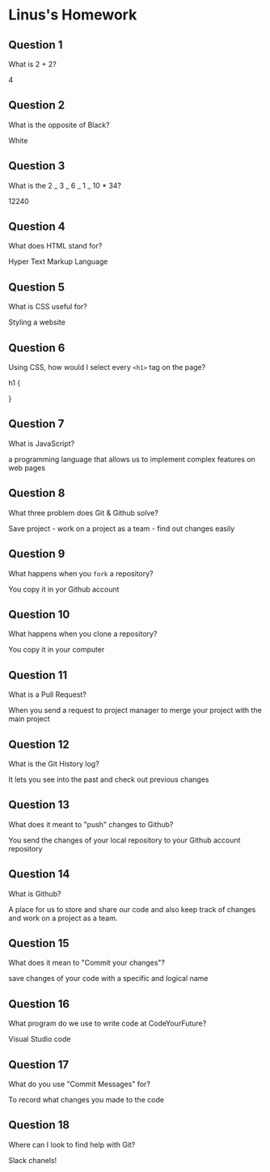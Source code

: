 # Linus's Homework

## Question 1

What is 2 + 2?

4

## Question 2

What is the opposite of Black?

White

## Question 3

What is the 2 _ 3 _ 6 _ 1 _ 10 \* 34?

12240

## Question 4

What does HTML stand for?

Hyper Text Markup Language

## Question 5

What is CSS useful for?

Styling a website

## Question 6

Using CSS, how would I select every `<h1>` tag on the page?

h1 {

}

## Question 7

What is JavaScript?

a programming language that allows us to implement complex features on web pages

## Question 8

What three problem does Git & Github solve?

Save project - work on a project as a team - find out changes easily

## Question 9

What happens when you `fork` a repository?

You copy it in yor Github account

## Question 10

What happens when you clone a repository?

You copy it in your computer

## Question 11

What is a Pull Request?

When you send a request to project manager to merge your project with the main project

## Question 12

What is the Git History log?

It lets you see into the past and check out previous changes

## Question 13

What does it meant to "push" changes to Github?

You send the changes of your local repository to your Github account repository

## Question 14

What is Github?

A place for us to store and share our code and also keep track of changes and work on a project as a team.

## Question 15

What does it mean to "Commit your changes"?

save changes of your code with a specific and logical name

## Question 16

What program do we use to write code at CodeYourFuture?

Visual Studio code

## Question 17

What do you use "Commit Messages" for?

To record what changes you made to the code

## Question 18

Where can I look to find help with Git?

Slack chanels!
